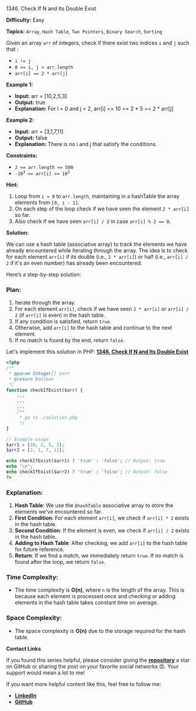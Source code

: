 1346\. Check If N and Its Double Exist

**Difficulty:** Easy

**Topics:** `Array`, `Hash Table`, `Two Pointers`, `Binary Search`, `Sorting`

Given an array `arr` of integers, check if there exist two indices `i` and `j` such that :

- `i != j`
- `0 <= i, j < arr.length`
- `arr[i] == 2 * arr[j]`


**Example 1:**

- **Input:** arr = [10,2,5,3]
- **Output:** true
- **Explanation:** For i = 0 and j = 2, arr[i] == 10 == 2 * 5 == 2 * arr[j]

**Example 2:**

- **Input:** arr = [3,1,7,11]
- **Output:** false
- **Explanation:** There is no i and j that satisfy the conditions.



**Constraints:**

- `2 <= arr.length <= 500`
- <code>-10<sup>3</sup> <= arr[i] <= 10<sup>3</sup></code>


**Hint:**
1. Loop from `i = 0` to `arr.length`, maintaining in a hashTable the array elements from `[0, i - 1]`.
2. On each step of the loop check if we have seen the element `2 * arr[i]` so far.
3. Also check if we have seen `arr[i] / 2` in case `arr[i] % 2 == 0`.



**Solution:**

We can use a hash table (associative array) to track the elements we have already encountered while iterating through the array. The idea is to check for each element `arr[i]` if its double (i.e., `2 * arr[i]`) or half (i.e., `arr[i] / 2` if it's an even number) has already been encountered.

Here’s a step-by-step solution:

### Plan:
1. Iterate through the array.
2. For each element `arr[i]`, check if we have seen `2 * arr[i]` or `arr[i] / 2` (if `arr[i]` is even) in the hash table.
3. If any condition is satisfied, return `true`.
4. Otherwise, add `arr[i]` to the hash table and continue to the next element.
5. If no match is found by the end, return `false`.

Let's implement this solution in PHP: **[1346. Check If N and Its Double Exist](https://github.com/mah-shamim/leet-code-in-php/tree/main/algorithms/001346-check-if-n-and-its-double-exist/solution.php)**

```php
<?php
/**
 * @param Integer[] $arr
 * @return Boolean
 */
function checkIfExist($arr) {
    ...
    ...
    ...
    /**
     * go to ./solution.php
     */
}

// Example usage
$arr1 = [10, 2, 5, 3];
$arr2 = [3, 1, 7, 11];

echo checkIfExist($arr1) ? 'true' : 'false'; // Output: true
echo "\n";
echo checkIfExist($arr2) ? 'true' : 'false'; // Output: false
?>
```

### Explanation:

1. **Hash Table**: We use the `$hashTable` associative array to store the elements we've encountered so far.
2. **First Condition**: For each element `arr[i]`, we check if `arr[i] * 2` exists in the hash table.
3. **Second Condition**: If the element is even, we check if `arr[i] / 2` exists in the hash table.
4. **Adding to Hash Table**: After checking, we add `arr[i]` to the hash table for future reference.
5. **Return**: If we find a match, we immediately return `true`. If no match is found after the loop, we return `false`.

### Time Complexity:
- The time complexity is **O(n)**, where `n` is the length of the array. This is because each element is processed once and checking or adding elements in the hash table takes constant time on average.

### Space Complexity:
- The space complexity is **O(n)** due to the storage required for the hash table.

**Contact Links**

If you found this series helpful, please consider giving the **[repository](https://github.com/mah-shamim/leet-code-in-php)** a star on GitHub or sharing the post on your favorite social networks 😍. Your support would mean a lot to me!

If you want more helpful content like this, feel free to follow me:

- **[LinkedIn](https://www.linkedin.com/in/arifulhaque/)**
- **[GitHub](https://github.com/mah-shamim)**
